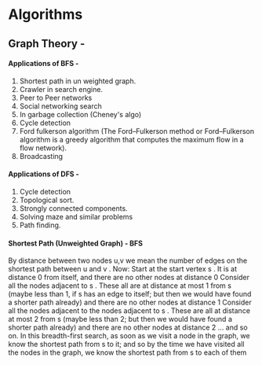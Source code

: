 # Algorithms
 ## Graph Theory - 
 
 #### Applications of BFS - 
 
 1) Shortest path in un weighted graph.
 2) Crawler in search engine.
 3) Peer to Peer networks
 4) Social networking search
 5) In garbage collection (Cheney's algo)
 6) Cycle detection
 7) Ford fulkerson algorithm (The Ford–Fulkerson method or Ford–Fulkerson algorithm is a greedy algorithm that computes the maximum flow in a flow network).
 8) Broadcasting

#### Applications of DFS -

1) Cycle detection
2) Topological sort.
3) Strongly connected components.
4) Solving maze and similar problems
5) Path finding.


#### Shortest Path (Unweighted Graph) - BFS

By distance between two nodes u,v we mean the number of edges on the shortest path between u and v . Now:
Start at the start vertex s . It is at distance 0 from itself, and there are no other nodes at distance 0
Consider all the nodes adjacent to s . These all are at distance at most 1 from s (maybe less than 1, if s has an edge to itself; but then we would have found a shorter path already) and there are no other nodes at distance 1
Consider all the nodes adjacent to the nodes adjacent to s . These are all at distance at most 2 from s (maybe less than 2; but then we would have found a shorter path already) and there are no other nodes at distance 2
... and so on. In this breadth-first search, as soon as we visit a node in the graph, we know the shortest path from s to it; and so by the time we have visited all the nodes in the graph, we know the shortest path from s to each of them
